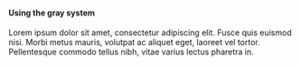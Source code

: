 #### Using the gray system

Lorem ipsum dolor sit amet, consectetur adipiscing elit. Fusce quis euismod nisi. Morbi metus mauris, volutpat ac aliquet eget, laoreet vel tortor. Pellentesque commodo tellus nibh, vitae varius lectus pharetra in.
